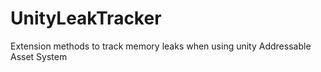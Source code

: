 # UnityLeakTracker
Extension methods to track memory leaks when using unity Addressable Asset System
